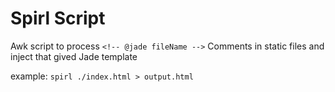 # Spirl Script

Awk script to process `<!-- @jade fileName -->` Comments in static files and inject that gived Jade template

example: `spirl ./index.html > output.html`
